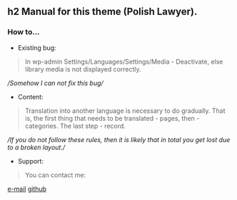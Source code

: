 h2 Manual for this theme (Polish Lawyer).
---
### How to... ###
* Existing bug:
> In wp-admin Settings/Languages/Settings/Media - Deactivate, else library media is not displayed correctly.

_/Somehow_ _I_ _can_ _not_ _fix_ _this_ _bug/_
* Content:

>Translation into another language is necessary to do gradually.
>That is, the first thing that needs to be translated - pages, then - categories.
>The last step - record.

_/If_ _you_ _do_ _not_ _follow_ _these_ _rules,_ _then_ _it_ _is_ _likely_ _that_ _in_ _total_ _you_ _get_ _lost_ _due_ _to_ _a_ _broken_ _layout./_

* Support:

>You can contact me:

[e-mail](eugenesolovyev92@gmail.com)
[github](github.com/EugeneSolovyev)